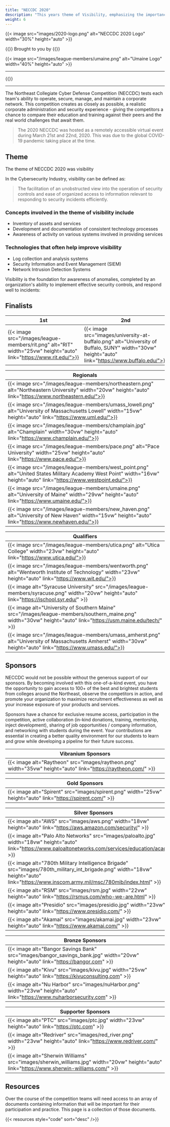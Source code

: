 ```yaml
---
title: "NECCDC 2020"
description: "This years theme of Visibility, emphasizing the importance of maintaining an unobstructed view into security controls and incident responses. Participants were tasked with improving network awareness through asset inventory, log analysis, and SIEM systems."
weight: 6
---
```


{{< image src="images/2020-logo.png" alt="NECCDC 2020 Logo" width="30%" height="auto" >}}

{{<intro>}}
Brought to you by
{{</intro>}}

{{< image src="/images/league-members/umaine.png" alt="Umaine Logo" width="40%" height="auto" >}}

---

{{<toc>}}

---

The Northeast Collegiate Cyber Defense Competition (NECCDC) tests each team's ability to operate, secure, manage, and maintain a corporate network. This competition creates as closely as possible, a realistic corporate administration and security experience - giving the competitors a chance to compare their education and training against their peers and the real world challenges that await them. 

> The 2020 NECCDC was hosted as a remotely accessible virtual event during March 21st and 22nd, 2020. This was due to the global COVID-19 pandemic taking place at the time.

## Theme

The theme of NECCDC 2020 was visibility

In the Cybersecurity Industry, visibility can be defined as:
> The facilitation of an unobstructed view into the operation of security controls and ease of organized access to information relevant to responding to security incidents efficiently.

### Concepts involved in the theme of visibility include

* Inventory of assets and services
* Development and documentation of consistent technology processes
* Awareness of activity on various systems involved in providing services

### Technologies that often help improve visibility

* Log collection and analysis systems
* Security Information and Event Management (SIEM)
* Network Intrusion Detection Systems

Visibility is the foundation for awareness of anomalies, completed by an organization's ability to implement effective security controls, and respond well to incidents:


## Finalists

| **1st** | **2nd** | **3rd** |
| - | - | - |
| {{< image src="/images/league-members/rit.png" alt="RIT" width="25vw" height="auto" link="https://www.rit.edu/">}} | {{< image src="images/university-at-buffalo.png" alt="University of Buffalo, SUNY" width="30vw" height="auto" link="https://www.buffalo.edu/">}} | {{< image src="/images/league-members/albany.png" alt="University at Albany, SUNY" width="25vw" height="auto" link="https://www.albany.edu/">}} |


| **Regionals** |
| - |
| {{< image src="/images/league-members/northeastern.png" alt="Northeastern University" width="20vw" height="auto" link="https://www.northeastern.edu/">}} |
| {{< image src="/images/league-members/umass_lowell.png" alt="University of Massachusetts Lowell" width="15vw" height="auto" link="https://www.uml.edu/">}} |
| {{< image src="/images/league-members/champlain.jpg" alt="Champlain" width="30vw" height="auto" link="https://www.champlain.edu/">}} |
| {{< image src="/images/league-members/pace.png" alt="Pace University" width="25vw" height="auto" link="https://www.pace.edu/">}} |
| {{< image src="/images/league-members/west_point.png" alt="United States Military Academy West Point" width="16vw" height="auto" link="https://www.westpoint.edu/">}} |
| {{< image src="/images/league-members/umaine.png" alt="University of Maine" width="29vw" height="auto" link="https://www.umaine.edu/">}} |
| {{< image src="/images/league-members/new_haven.png" alt="University of New Haven" width="15vw" height="auto" link="https://www.newhaven.edu/">}} |

| **Qualifiers** |
| - |
| {{< image src="/images/league-members/utica.png" alt="Utica College" width="23vw" height="auto" link="https://www.utica.edu/">}} |
| {{< image src="/images/league-members/wentworth.png" alt="Wentworth Institute of Technology" width="23vw" height="auto" link="https://www.wit.edu/">}} |
| {{< image alt="Syracuse University" src="/images/league-members/syracuse.png" width="20vw" height="auto" link="https://ischool.syr.edu/" >}} |
| {{< image alt="University of Southern Maine" src="/images/league-members/southern_maine.png" width="30vw" height="auto" link="https://usm.maine.edu/tech/" >}} |
| {{< image src="/images/league-members/umass_amherst.png" alt="University of Massachusetts Amherst" width="30vw" height="auto" link="https://www.umass.edu/">}} |

## Sponsors

NECCDC would not be possible without the generous support of our sponsors. By becoming involved with this one-of-a-kind event, you have the opportunity to gain access to 100+ of the best and brightest students from colleges around the Northeast, observe the competitors in action, and promote your organization to maximize recruitment effectiveness as well as your increase exposure of your products and services.

Sponsors have a chance for exclusive resume access, participation in the competition, active collaboration (in-kind donations, training, mentorship, inject development), sharing of job opportunities / company information, and networking with students during the event. Your contributions are essential in creating a better quality environment for our students to learn and grow while developing a pipeline for their future success.

| **Vibranium Sponsors** |
| - |
| {{< image alt="Raytheon" src="images/raytheon.png" width="35vw" height="auto" link="https://raytheon.com/" >}} |

| **Gold Sponsors** |
| - |
| {{< image alt="Spirent" src="images/spirent.png" width="25vw" height="auto" link="https://spirent.com/" >}} |

| **Silver Sponsors** |
| - |
| {{< image alt="AWS" src="images/aws.png" width="18vw" height="auto" link="https://aws.amazon.com/security/" >}} |
| {{< image alt="Palo Alto Networks" src="images/paloalto.jpg" width="18vw" height="auto" link="https://www.paloaltonetworks.com/services/education/academy" >}} |
| {{< image alt="780th Military Intelligence Brigade" src="images/780th_military_int_brigade.png" width="18vw" height="auto" link="https://www.inscom.army.mil/msc/780mib/index.html" >}} |
| {{< image alt="RSM" src="images/rsm.jpg" width="22vw" height="auto" link="https://rsmus.com/who-we-are.html" >}} |
| {{< image alt="Presidio" src="images/presidio.jpg" width="23vw" height="auto" link="https://www.presidio.com/" >}} |
| {{< image alt="Akamai" src="images/akamai.jpg" width="23vw" height="auto" link="https://www.akamai.com/" >}} |

| **Bronze Sponsors** |
| - |
| {{< image alt="Bangor Savings Bank" src="images/bangor_savings_bank.jpg" width="20vw" height="auto" link="https://bangor.com" >}} |
| {{< image alt="Kivu" src="images/kivu.jpg" width="25vw" height="auto" link="https://kivuconsulting.com" >}} |
| {{< image alt="Nu Harbor" src="images/nuHarbor.png" width="23vw" height="auto" link="https://www.nuharborsecurity.com" >}} |

| **Supporter Sponsors** |
| - |
| {{< image alt="PTC" src="images/ptc.jpg" width="23vw" height="auto" link="https://ptc.com" >}} |
| {{< image alt="Redriver" src="images/red_river.png" width="23vw" height="auto" link="https://www.redriver.com/" >}} |
| {{< image alt="Sherwin Williams" src="images/sherwin_williams.jpg" width="20vw" height="auto" link="https://www.sherwin-williams.com/" >}} |

## Resources

Over the course of the competition teams will need access to an array of documents containing information that will be important for their participation and practice. This page is a collection of those documents.

{{< resources style="code" sort="desc" />}}

